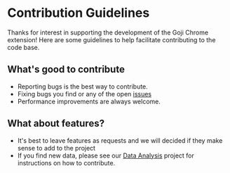 # Contribution Guidelines

Thanks for interest in supporting the development of the Goji Chrome extension! Here are some guidelines to help facilitate contributing to the code base.

## What's good to contribute

- Reporting bugs is the best way to contribute.
- Fixing bugs you find or any of the open [issues](https://github.com/getgoji/goji-chrome-extension/issues)
- Performance improvements are always welcome.

## What about features?

- It's best to leave features as requests and we will decided if they make sense to add to the project
- If you find new data, please see our [Data Analysis](https://github.com/getgoji/goji-data-analysis) project for instructions on how to contribute.

